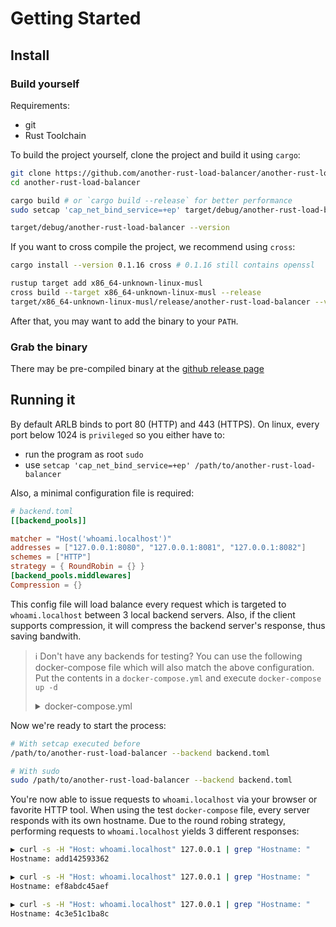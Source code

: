 # Getting Started

## Install

### Build yourself

Requirements:

- git
- Rust Toolchain

To build the project yourself, clone the project and build it using `cargo`:

```sh
git clone https://github.com/another-rust-load-balancer/another-rust-load-balancer.git
cd another-rust-load-balancer

cargo build # or `cargo build --release` for better performance
sudo setcap 'cap_net_bind_service=+ep' target/debug/another-rust-load-balancer # Allow to bind to port 80/443 without root

target/debug/another-rust-load-balancer --version
```

If you want to cross compile the project, we recommend using `cross`:

```sh
cargo install --version 0.1.16 cross # 0.1.16 still contains openssl

rustup target add x86_64-unknown-linux-musl
cross build --target x86_64-unknown-linux-musl --release
target/x86_64-unknown-linux-musl/release/another-rust-load-balancer --version
```

After that, you may want to add the binary to your `PATH`.

### Grab the binary

There may be pre-compiled binary at the [github release page](https://github.com/another-rust-load-balancer/another-rust-load-balancer/releases)

## Running it

By default ARLB binds to port 80 (HTTP) and 443 (HTTPS). On linux, every port below 1024 is `privileged` so you either have to:

- run the program as root `sudo`
- use `setcap 'cap_net_bind_service=+ep' /path/to/another-rust-load-balancer`

Also, a minimal configuration file is required:

```toml
# backend.toml
[[backend_pools]]

matcher = "Host('whoami.localhost')"
addresses = ["127.0.0.1:8080", "127.0.0.1:8081", "127.0.0.1:8082"]
schemes = ["HTTP"]
strategy = { RoundRobin = {} }
[backend_pools.middlewares]
Compression = {}
```

This config file will load balance every request which is targeted to `whoami.localhost` between 3 local backend servers. Also, if the client supports compression, it will compress the backend server's response, thus saving bandwith.

> ℹ Don't have any backends for testing? You can use the following docker-compose file which will also match the above configuration. Put the contents in a `docker-compose.yml` and execute `docker-compose up -d`
>
> <details>
> <summary>docker-compose.yml</summary>
> <br>
>
> ```yml
> version: "3.7" # optional since v1.27.0
> services:
>   whoami01:
>     image: containous/whoami
>     ports:
>       - 8080:80
>   whoami02:
>     image: containous/whoami
>     ports:
>       - 8081:80
>   whoami03:
>     image: containous/whoami
>     ports:
>       - 8082:80
> ```
>
> </details>

Now we're ready to start the process:

```sh
# With setcap executed before
/path/to/another-rust-load-balancer --backend backend.toml

# With sudo
sudo /path/to/another-rust-load-balancer --backend backend.toml
```

You're now able to issue requests to `whoami.localhost` via your browser or favorite HTTP tool. When using the test `docker-compose` file, every server responds with its own hostname. Due to the round robing strategy, performing requests to `whoami.localhost` yields 3 different responses:

```sh
▶ curl -s -H "Host: whoami.localhost" 127.0.0.1 | grep "Hostname: "
Hostname: add142593362

▶ curl -s -H "Host: whoami.localhost" 127.0.0.1 | grep "Hostname: "
Hostname: ef8abdc45aef

▶ curl -s -H "Host: whoami.localhost" 127.0.0.1 | grep "Hostname: "
Hostname: 4c3e51c1ba8c
```
